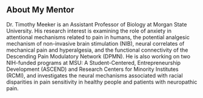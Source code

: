 ## About My Mentor

Dr. Timothy Meeker is an Assistant Professor of Biology at Morgan State University. His research interest is examining the role of anxiety in attentional mechanisms related to pain in humans, the potential analgesic mechanism of non-invasive brain stimulation (NIB), neural correlates of mechanical pain and hyperalgesia, and the functional connectivity of the Descending Pain Modulatory Network (DPMN). He is also working on two NIH-funded programs at MSU: A Student-Centered, Entrepreneurship Development (ASCEND) and Research Centers for Minority Institutes (RCMI), and investigates the neural mechanisms associated with racial disparities in pain sensitivity in healthy people and patients with neuropathic pain.




